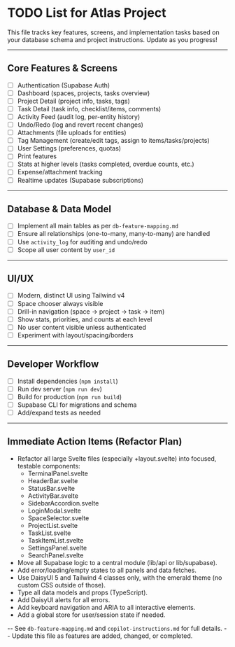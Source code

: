 # TODO List for Atlas Project

This file tracks key features, screens, and implementation tasks based on your database schema and project instructions. Update as you progress!

---

## Core Features & Screens

- [ ] Authentication (Supabase Auth)
- [ ] Dashboard (spaces, projects, tasks overview)
- [ ] Project Detail (project info, tasks, tags)
- [ ] Task Detail (task info, checklist/items, comments)
- [ ] Activity Feed (audit log, per-entity history)
- [ ] Undo/Redo (log and revert recent changes)
- [ ] Attachments (file uploads for entities)
- [ ] Tag Management (create/edit tags, assign to items/tasks/projects)
- [ ] User Settings (preferences, quotas)
- [ ] Print features
- [ ] Stats at higher levels (tasks completed, overdue counts, etc.)
- [ ] Expense/attachment tracking
- [ ] Realtime updates (Supabase subscriptions)

---

## Database & Data Model

- [ ] Implement all main tables as per `db-feature-mapping.md`
- [ ] Ensure all relationships (one-to-many, many-to-many) are handled
- [ ] Use `activity_log` for auditing and undo/redo
- [ ] Scope all user content by `user_id`

---

## UI/UX

- [ ] Modern, distinct UI using Tailwind v4
- [ ] Space chooser always visible
- [ ] Drill-in navigation (space → project → task → item)
- [ ] Show stats, priorities, and counts at each level
- [ ] No user content visible unless authenticated
- [ ] Experiment with layout/spacing/borders

---

## Developer Workflow

- [ ] Install dependencies (`npm install`)
- [ ] Run dev server (`npm run dev`)
- [ ] Build for production (`npm run build`)
- [ ] Supabase CLI for migrations and schema
- [ ] Add/expand tests as needed

---

## Immediate Action Items (Refactor Plan)

- Refactor all large Svelte files (especially +layout.svelte) into focused, testable components:
	- TerminalPanel.svelte
	- HeaderBar.svelte
	- StatusBar.svelte
	- ActivityBar.svelte
	- SidebarAccordion.svelte
	- LoginModal.svelte
	- SpaceSelector.svelte
	- ProjectList.svelte
	- TaskList.svelte
	- TaskItemList.svelte
	- SettingsPanel.svelte
	- SearchPanel.svelte
- Move all Supabase logic to a central module (lib/api or lib/supabase).
- Add error/loading/empty states to all panels and data fetches.
- Use DaisyUI 5 and Tailwind 4 classes only, with the emerald theme (no custom CSS outside of those).
- Type all data models and props (TypeScript).
- Add DaisyUI alerts for all errors.
- Add keyboard navigation and ARIA to all interactive elements.
- Add a global store for user/session state if needed.

-- See `db-feature-mapping.md` and `copilot-instructions.md` for full details.
-- Update this file as features are added, changed, or completed.
